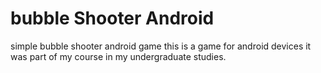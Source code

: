 # bubble Shooter Android
simple bubble shooter android game
this is a game for android devices it was part of my course in my undergraduate studies.
